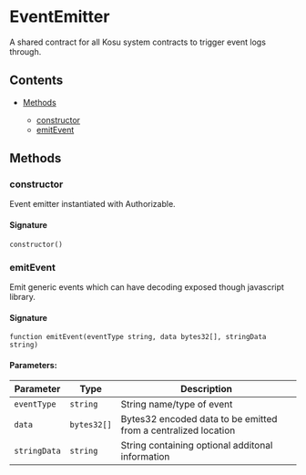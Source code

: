 # EventEmitter


A shared contract for all Kosu system contracts to trigger event logs through.

## Contents


 - [Methods](undefined)
    
     - [constructor](#constructor)
     - [emitEvent](#emitevent)
    

## Methods

### constructor


Event emitter instantiated with Authorizable.

#### Signature

```solidity
constructor()
```

### emitEvent


Emit generic events which can have decoding exposed though javascript library.

#### Signature

```solidity
function emitEvent(eventType string, data bytes32[], stringData string)
```

#### Parameters:

Parameter | Type | Description
--- | --- | ---
`eventType` | `string` | String name/type of event
`data` | `bytes32[]` | Bytes32 encoded data to be emitted from a centralized location
`stringData` | `string` | String containing optional additonal information

